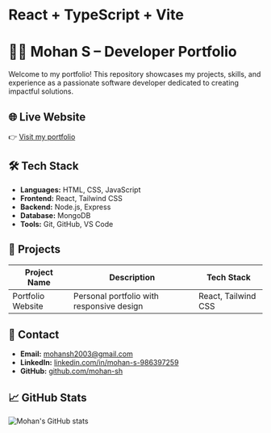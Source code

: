 # React + TypeScript + Vite

# 👨‍💻 Mohan S – Developer Portfolio

Welcome to my portfolio! This repository showcases my projects, skills, and experience as a passionate software developer dedicated to creating impactful solutions.

## 🌐 Live Website

👉 [Visit my portfolio](https://portfolio-mohans-projects-c36ca10f.vercel.app/)

## 🛠️ Tech Stack

- **Languages:** HTML, CSS, JavaScript
- **Frontend:** React, Tailwind CSS
- **Backend:** Node.js, Express
- **Database:** MongoDB 
- **Tools:** Git, GitHub, VS Code

## 📂 Projects

| Project Name        | Description                                | Tech Stack           |
|---------------------|--------------------------------------------|----------------------|
| Portfolio Website   | Personal portfolio with responsive design  | React, Tailwind CSS  |

## 📧 Contact

- **Email:** mohansh2003@gmail.com  
- **LinkedIn:** [linkedin.com/in/mohan-s-986397259](https://www.linkedin.com/in/mohan-s-986397259/)  
- **GitHub:** [github.com/mohan-sh](https://github.com/mohan-sh)

## 📈 GitHub Stats

![Mohan's GitHub stats](https://github-readme-stats.vercel.app/api?username=mohan-sh&show_icons=true&theme=tokyonight)
